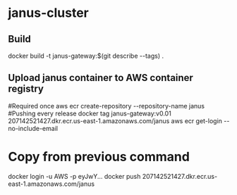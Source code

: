 # janus-cluster
## Build

docker build -t janus-gateway:$(git describe --tags) .

## Upload janus container to AWS container registry
#Required once
aws ecr create-repository --repository-name janus
#Pushing every release
docker tag janus-gateway:v0.01 207142521427.dkr.ecr.us-east-1.amazonaws.com/janus
aws ecr get-login --no-include-email
# Copy from previous command
docker login -u AWS -p eyJwY...
docker push 207142521427.dkr.ecr.us-east-1.amazonaws.com/janus

